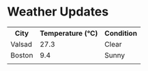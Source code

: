 # Weather Updates

<!-- WEATHER-UPDATE-START -->
<table><tr><th>City</th><th>Temperature (°C)</th><th>Condition</th></tr><tr><td>Valsad</td><td>27.3</td><td>Clear</td></tr><tr><td>Boston</td><td>9.4</td><td>Sunny</td></tr><tr><td></td><td></td><td></td></tr></table>
<!-- WEATHER-UPDATE-END -->
